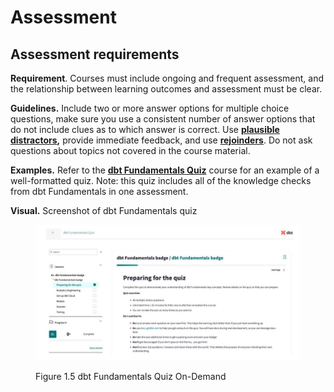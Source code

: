 # Assessment

## Assessment requirements

**Requirement**. Courses must include ongoing and frequent assessment, and the relationship between learning outcomes and assessment must be clear.

**Guidelines.** Include two or more answer options for multiple choice questions, make sure you use a consistent number of answer options that do not include clues as to which answer is correct. Use [**plausible distractors**](https://dbt-learn.gitbook.io/on-demand-learning-fieldbook/v/on-demand-learning-glossary#plausible-distractor)**,** provide immediate feedback, and use [**rejoinders**](https://dbt-learn.gitbook.io/on-demand-learning-fieldbook/v/on-demand-learning-glossary#rejoinder). Do not ask questions about topics not covered in the course material.

**Examples.** Refer to the [**dbt Fundamentals Quiz**](https://learn.getdbt.com/learn/course/dbt-fundamentals-quiz/dbt-fundamentals-badge/dbt-fundamentals-badge?page=1) course for an example of a well-formatted quiz. Note: this quiz includes all of the knowledge checks from dbt Fundamentals in one assessment.

**Visual.** Screenshot of dbt Fundamentals quiz

<figure><img src="../.gitbook/assets/visual-fundamentals quix.jpg" alt=""><figcaption><p>Figure 1.5 dbt Fundamentals Quiz On-Demand</p></figcaption></figure>
